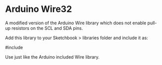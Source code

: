 # Arduino Wire32
A modified version of the Arduino Wire library which does not enable pull-up resistors on the SCL and SDA pins.
 
Add this library to your Sketchbook > libraries folder and include it as:
 
\#include <Wire32>
	 
Use just like the Arduino included Wire library.
